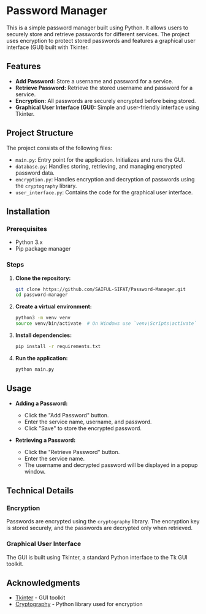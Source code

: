 # Password Manager

This is a simple password manager built using Python. It allows users to securely store and retrieve passwords for different services. The project uses encryption to protect stored passwords and features a graphical user interface (GUI) built with Tkinter.

## Features

- **Add Password:** Store a username and password for a service.
- **Retrieve Password:** Retrieve the stored username and password for a service.
- **Encryption:** All passwords are securely encrypted before being stored.
- **Graphical User Interface (GUI):** Simple and user-friendly interface using Tkinter.

## Project Structure

The project consists of the following files:

- `main.py`: Entry point for the application. Initializes and runs the GUI.
- `database.py`: Handles storing, retrieving, and managing encrypted password data.
- `encryption.py`: Handles encryption and decryption of passwords using the `cryptography` library.
- `user_interface.py`: Contains the code for the graphical user interface.

## Installation

### Prerequisites

- Python 3.x
- Pip package manager

### Steps

1. **Clone the repository:**

    ```bash
    git clone https://github.com/SAIFUL-SIFAT/Password-Manager.git
    cd password-manager
    ```

2. **Create a virtual environment:**

    ```bash
    python3 -m venv venv
    source venv/bin/activate  # On Windows use `venv\Scripts\activate`
    ```

3. **Install dependencies:**

    ```bash
    pip install -r requirements.txt
    ```

4. **Run the application:**

    ```bash
    python main.py
    ```

## Usage

- **Adding a Password:**
  - Click the "Add Password" button.
  - Enter the service name, username, and password.
  - Click "Save" to store the encrypted password.

- **Retrieving a Password:**
  - Click the "Retrieve Password" button.
  - Enter the service name.
  - The username and decrypted password will be displayed in a popup window.

## Technical Details

### Encryption

Passwords are encrypted using the `cryptography` library. The encryption key is stored securely, and the passwords are decrypted only when retrieved.

### Graphical User Interface

The GUI is built using Tkinter, a standard Python interface to the Tk GUI toolkit.




## Acknowledgments

- [Tkinter](https://docs.python.org/3/library/tkinter.html) - GUI toolkit
- [Cryptography](https://cryptography.io/en/latest/) - Python library used for encryption
